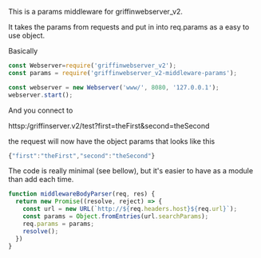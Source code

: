 This is a params middleware for griffinwebserver_v2.

It takes the params from requests and put in into req.params as a easy to use object.

Basically

```javascript
const Webserver=require('griffinwebserver_v2');
const params = require('griffinwebserver_v2-middleware-params');

const webserver = new Webserver('www/', 8080, '127.0.0.1');
webserver.start();
```

And you connect to

httsp:/griffinserver.v2/test?first=theFirst&second=theSecond

the request will now have the object params that looks like this

```javascript
{"first":"theFirst","second":"theSecond"}
```

The code is really minimal (see bellow), but it's easier to have as a module than add each time.

```javascript
function middlewareBodyParser(req, res) {
  return new Promise((resolve, reject) => {
    const url = new URL(`http://${req.headers.host}${req.url}`);
    const params = Object.fromEntries(url.searchParams);
    req.params = params;
    resolve();
  })
}
```
